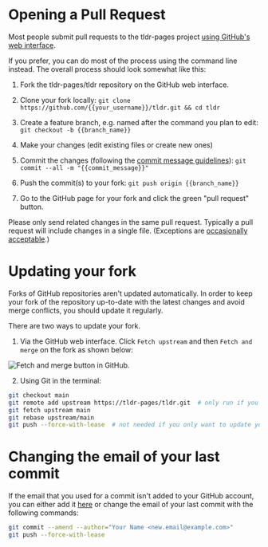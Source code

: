 # Opening a Pull Request

Most people submit pull requests to the tldr-pages project
[using GitHub's web interface][pr-howto].

If you prefer, you can do most of the process using the command line instead.
The overall process should look somewhat like this:

1. Fork the tldr-pages/tldr repository on the GitHub web interface.

2. Clone your fork locally:
  `git clone https://github.com/{{your_username}}/tldr.git && cd tldr`

3. Create a feature branch, e.g. named after the command you plan to edit:
  `git checkout -b {{branch_name}}`

4. Make your changes (edit existing files or create new ones)

5. Commit the changes (following the [commit message guidelines][commit-msg]):
  `git commit --all -m "{{commit_message}}"`

6. Push the commit(s) to your fork:
  `git push origin {{branch_name}}`

7. Go to the GitHub page for your fork and click the green "pull request" button.

Please only send related changes in the same pull request.
Typically a pull request will include changes in a single file.
(Exceptions are [occasionally acceptable][mass-changes].)

[pr-howto]: ../CONTRIBUTING.md#submitting-a-pull-request
[commit-msg]: ../CONTRIBUTING.md#commit-message
[mass-changes]: https://github.com/tldr-pages/tldr/pulls?&q=is:pr+is:merged+label:"mass+changes"

# Updating your fork

Forks of GitHub repositories aren't updated automatically. In order to keep your fork of the repository up-to-date with the latest changes and avoid merge conflicts, you should update it regularly.

There are two ways to update your fork.

1. Via the GitHub web interface.  Click `Fetch upstream` and then `Fetch and merge` on the fork as shown below:

![Fetch and merge button in GitHub](https://user-images.githubusercontent.com/50295997/119873818-393e2000-bf25-11eb-8a0a-b804c293439b.png).

2. Using Git in the terminal:

```bash
git checkout main
git remote add upstream https://tldr-pages/tldr.git  # only run if you don't already have the upstream remote (check with "git remote -v")
git fetch upstream main
git rebase upstream/main
git push --force-with-lease  # not needed if you only want to update your local repository
```

# Changing the email of your last commit

If the email that you used for a commit isn't added to your GitHub account, you can either add it [here](https://github.com/settings/emails) or change the email of your last commit with the following commands:

```bash
git commit --amend --author="Your Name <new.email@example.com>"
git push --force-with-lease
```
